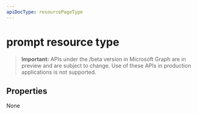 ```yaml
---
apiDocType: resourcePageType
---
```

# prompt resource type

> **Important:** APIs under the /beta version in Microsoft Graph are in preview and are subject to change. Use of these APIs in production applications is not supported.

## Properties

None

<!-- uuid: 8fcb5dbc-d5aa-4681-8e31-b001d5168d79
2015-10-25 14:57:30 UTC -->
<!-- {
  "type": "#page.annotation",
  "description": "prompt resource",
  "keywords": "",
  "section": "documentation",
  "tocPath": ""
}-->